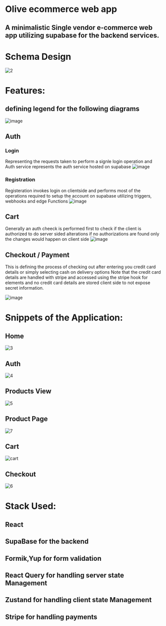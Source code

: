 # Olive ecommerce web app
## A minimalistic Single vendor e-commerce web app utilizing supabase for the backend services.

# Schema Design
![2](https://github.com/abdulrahmanalaa123/react-e-commerce/assets/29045466/5b7973fc-deb4-4c86-9c95-3411365abef4)

# Features:
## defining legend for the following diagrams
![image](https://github.com/abdulrahmanalaa123/react-e-commerce/assets/29045466/740d7db5-c083-4d1d-86fe-fa53fdefbcc4)

## Auth

### Login
Representing the requests taken to perform a signle login operation and Auth service represents 
the auth service hosted on supabase
![image](https://github.com/abdulrahmanalaa123/react-e-commerce/assets/29045466/d261abf2-6505-4fe7-9866-95aa4bb9f913)

### Registration

Registeration invokes login on clientside and performs most of the operations required to setup the account on supabase
utilizing triggers, webhooks and edge Functions 
![image](https://github.com/abdulrahmanalaa123/react-e-commerce/assets/29045466/e2a0a1d2-aab8-4f4c-85ee-4eb5c0192b9d)

## Cart

Generally an auth cheeck is performed first to check if the client is authorized to do server sided alterations if no authorizations
are found only the changes would happen on client side 
![image](https://github.com/abdulrahmanalaa123/react-e-commerce/assets/29045466/2132f0ce-3524-4cef-8679-a107a84f1beb)

## Checkout / Payment

This is defining the process of checking out after entering you credit card details or simply selecting cash on delivery options
Note that the credit card details are handled with stripe and accessed using the stripe hook for elements and no credit card details
are stored client side to not expose secret information.

![image](https://github.com/abdulrahmanalaa123/react-e-commerce/assets/29045466/dec1f9ff-6bb8-44eb-8787-15c9731fab03)
# Snippets of the Application:
## Home
![3](https://github.com/abdulrahmanalaa123/react-e-commerce/assets/29045466/3c655464-8fa7-4f5e-bddd-ba6febdcb489)
## Auth
![4](https://github.com/abdulrahmanalaa123/react-e-commerce/assets/29045466/3abe0a50-d846-4280-97a7-dd7ae999d6eb)
## Products View
![5](https://github.com/abdulrahmanalaa123/react-e-commerce/assets/29045466/5434b0d6-4e9e-4203-8c6b-5749bbb659f4)
## Product Page
![7](https://github.com/abdulrahmanalaa123/react-e-commerce/assets/29045466/2db0d285-8ce7-4188-b44c-a373e3653005)
## Cart
![cart](https://github.com/abdulrahmanalaa123/react-e-commerce/assets/29045466/7023ff68-5bc8-453d-811f-ba1c419eaaba)
## Checkout
![6](https://github.com/abdulrahmanalaa123/react-e-commerce/assets/29045466/fdfcfe07-156f-48e3-8ac3-b16bc4164e46)

# Stack Used:
## React
## SupaBase for the backend
## Formik,Yup for form validation
## React Query for handling server state Management
## Zustand for handling client state Management
## Stripe for handling payments
